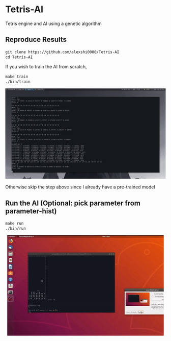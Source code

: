 # Tetris-AI
Tetris engine and AI using a genetic algorithm
<br>
## Reproduce Results
```
git clone https://github.com/alexshi0000/Tetris-AI
cd Tetris-AI
```
If you wish to train the AI from scratch,
```
make train
./bin/train
```
<div style="text-align:center"><img src ="https://github.com/alexshi0000/Tetris-AI/blob/master/doc/2018-07-16-153407_1600x900_scrot.png" /></div>

Otherwise skip the step above since I already have a pre-trained model
## Run the AI (Optional: pick parameter from parameter-hist)
```
make run
./bin/run
```
<p align="center"> 
<img src="https://github.com/alexshi0000/Tetris-AI/blob/master/doc/demo.gif">
</p>
